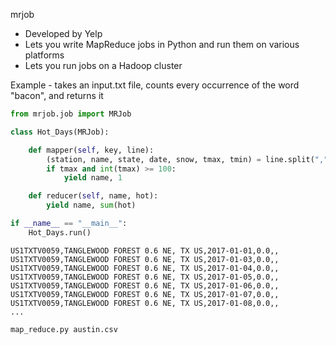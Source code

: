 mrjob
* Developed by Yelp
* Lets you write MapReduce jobs in Python and run them on various platforms
* Lets you run jobs on a Hadoop cluster

Example - takes an input.txt file, counts every occurrence of the word "bacon", and returns it
```python
from mrjob.job import MRJob

class Hot_Days(MRJob):

    def mapper(self, key, line):
        (station, name, state, date, snow, tmax, tmin) = line.split(",")
        if tmax and int(tmax) >= 100:
            yield name, 1

    def reducer(self, name, hot):
        yield name, sum(hot)

if __name__ == "__main__":
    Hot_Days.run()
```

```csv
US1TXTV0059,TANGLEWOOD FOREST 0.6 NE, TX US,2017-01-01,0.0,,
US1TXTV0059,TANGLEWOOD FOREST 0.6 NE, TX US,2017-01-03,0.0,,
US1TXTV0059,TANGLEWOOD FOREST 0.6 NE, TX US,2017-01-04,0.0,,
US1TXTV0059,TANGLEWOOD FOREST 0.6 NE, TX US,2017-01-05,0.0,,
US1TXTV0059,TANGLEWOOD FOREST 0.6 NE, TX US,2017-01-06,0.0,,
US1TXTV0059,TANGLEWOOD FOREST 0.6 NE, TX US,2017-01-07,0.0,,
US1TXTV0059,TANGLEWOOD FOREST 0.6 NE, TX US,2017-01-08,0.0,,
...
```

```shell
map_reduce.py austin.csv
```
